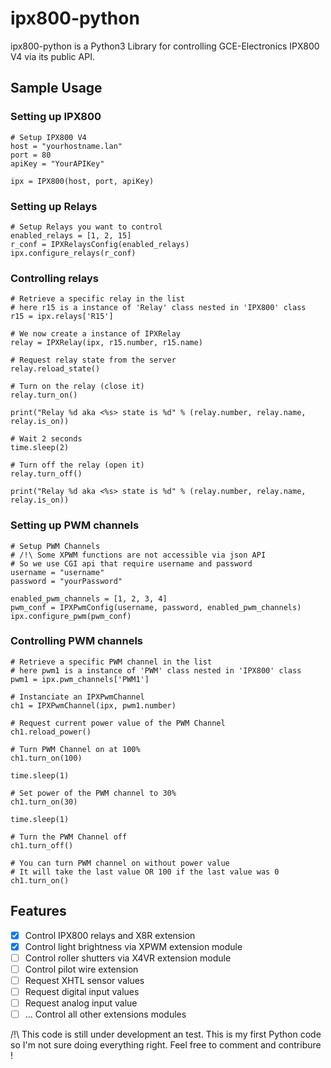 # ipx800-python

ipx800-python is a Python3 Library for controlling GCE-Electronics IPX800 V4 via its public API.

## Sample Usage

### Setting up IPX800

    # Setup IPX800 V4
    host = "yourhostname.lan"
    port = 80
    apiKey = "YourAPIKey"

    ipx = IPX800(host, port, apiKey)

### Setting up Relays

    # Setup Relays you want to control
    enabled_relays = [1, 2, 15]
    r_conf = IPXRelaysConfig(enabled_relays)
    ipx.configure_relays(r_conf)

### Controlling relays

    # Retrieve a specific relay in the list
    # here r15 is a instance of 'Relay' class nested in 'IPX800' class
    r15 = ipx.relays['R15']

    # We now create a instance of IPXRelay
    relay = IPXRelay(ipx, r15.number, r15.name)

    # Request relay state from the server
    relay.reload_state()

    # Turn on the relay (close it)
    relay.turn_on()

    print("Relay %d aka <%s> state is %d" % (relay.number, relay.name, relay.is_on))

    # Wait 2 seconds
    time.sleep(2)

    # Turn off the relay (open it)
    relay.turn_off()

    print("Relay %d aka <%s> state is %d" % (relay.number, relay.name, relay.is_on))

### Setting up PWM channels

    # Setup PWM Channels
    # /!\ Some XPWM functions are not accessible via json API
    # So we use CGI api that require username and password
    username = "username"
    password = "yourPassword"

    enabled_pwm_channels = [1, 2, 3, 4]
    pwm_conf = IPXPwmConfig(username, password, enabled_pwm_channels)
    ipx.configure_pwm(pwm_conf)

### Controlling PWM channels

    # Retrieve a specific PWM channel in the list
    # here pwm1 is a instance of 'PWM' class nested in 'IPX800' class
    pwm1 = ipx.pwm_channels['PWM1']

    # Instanciate an IPXPwmChannel
    ch1 = IPXPwmChannel(ipx, pwm1.number)

    # Request current power value of the PWM Channel
    ch1.reload_power()

    # Turn PWM Channel on at 100%
    ch1.turn_on(100)

    time.sleep(1)

    # Set power of the PWM channel to 30%
    ch1.turn_on(30)

    time.sleep(1)

    # Turn the PWM Channel off
    ch1.turn_off()

    # You can turn PWM channel on without power value
    # It will take the last value OR 100 if the last value was 0
    ch1.turn_on()

## Features

- [x] Control IPX800 relays and X8R extension
- [x] Control light brightness via XPWM extension module
- [ ] Control roller shutters via X4VR extension module
- [ ] Control pilot wire extension
- [ ] Request XHTL sensor values
- [ ] Request digital input values
- [ ] Request analog input value
- [ ] ... Control all other extensions modules

/!\ This code is still under development an test. This is my first Python code so I'm not sure doing everything right. Feel free to comment and contribure !